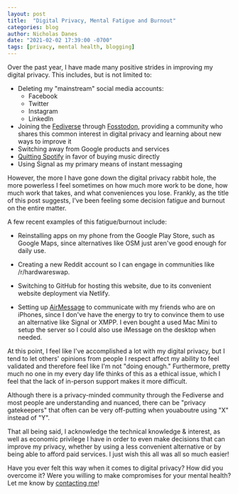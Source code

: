```yaml
---
layout: post
title:  "Digital Privacy, Mental Fatigue and Burnout"
categories: blog
author: Nicholas Danes
date: "2021-02-02 17:39:00 -0700"
tags: [privacy, mental health, blogging]
---
```

Over the past year, I have made many positive strides in improving my digital privacy. This includes, but is not limited to:

* Deleting my "mainstream" social media accounts:
	* Facebook
	* Twitter
	* Instagram
	* LinkedIn
* Joining the [Fediverse](https://en.wikipedia.org/wiki/Fediverse) through [Fosstodon](https://fosstodon.org), providing a community who shares this common interest in digital privacy and learning about new ways to improve it
* Switching away from Google products and services
* [Quitting Spotify](/blog/2021/01/10/why-i-stopped-using-spotify) in favor of buying music directly
* Using Signal as my primary means of instant messaging

However, the more I have gone down the digital privacy rabbit hole, the more powerless I feel sometimes on how much more work to be done, how much work that takes, and what conveniences you lose. Frankly, as the title of this post suggests, I've been feeling some decision fatigue and burnout on the entire matter. 

A few recent examples of this fatigue/burnout include:

* Reinstalling apps on my phone from the Google Play Store, such as Google Maps, since alternatives like OSM just aren've good enough for daily use.

* Creating a new Reddit account so I can engage in communities like /r/hardwareswap.

* Switching to GitHub for hosting this website, due to its convenient website deployment via Netlify.

* Setting up [AirMessage](https://airmessage.org) to communicate with my friends who are on iPhones, since I don've have the energy to try to convince them to use an alternative like Signal or XMPP. I even bought a used Mac Mini to setup the server so I could also use iMessage on the desktop when needed.

At this point, I feel like I've accomplished a lot with my digital privacy, but I tend to let others' opinions from people I respect affect my ability to feel validated and therefore feel like I'm not "doing enough." Furthermore, pretty much no one in my every day life thinks of this as a ethical issue, which I feel that the lack of in-person support makes it more difficult. 

Although there is a privacy-minded community through the Fediverse and most people are understanding and nuanced, there can be "privacy gatekeepers" that often can be very off-putting when youaboutre using "X" instead of "Y". 

That all being said, I acknowledge the technical knowledge & interest, as well as economic privilege I have in order to even make decisions that can improve my privacy, whether by using a less convenient alternative or by being able to afford paid services. I just wish this all was all so much easier!

Have you ever felt this way when it comes to digital privacy? How did you overcome it? Were you willing to make compromises for your mental health? Let me know by [contacting me](/#contact)!
